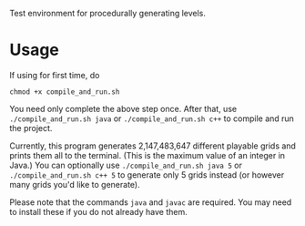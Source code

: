 Test environment for procedurally generating levels.

# Usage
If using for first time, do
```
chmod +x compile_and_run.sh
```

You need only complete the above step once. After that, use ```./compile_and_run.sh java``` or ```./compile_and_run.sh c++``` to compile and run the project.

Currently, this program generates 2,147,483,647 different playable grids and prints them all to the terminal. (This is the maximum value of an integer in Java.) You can optionally use ```./compile_and_run.sh java 5``` or ```./compile_and_run.sh c++ 5``` to generate only 5 grids instead (or however many grids you'd like to generate).

Please note that the commands ```java``` and ```javac``` are required. You may need to install these if you do not already have them.
